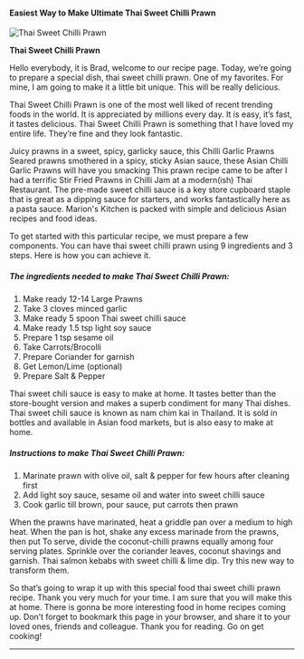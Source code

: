             

#### Easiest Way to Make Ultimate Thai Sweet Chilli Prawn

![Thai Sweet Chilli Prawn](https://img-global.cpcdn.com/recipes/1c26e9cce43186a1/751x532cq70/thai-sweet-chilli-prawn-recipe-main-photo.jpg)

**Thai Sweet Chilli Prawn**

Hello everybody, it is Brad, welcome to our recipe page. Today, we’re going to prepare a special dish, thai sweet chilli prawn. One of my favorites. For mine, I am going to make it a little bit unique. This will be really delicious.

Thai Sweet Chilli Prawn is one of the most well liked of recent trending foods in the world. It is appreciated by millions every day. It is easy, it’s fast, it tastes delicious. Thai Sweet Chilli Prawn is something that I have loved my entire life. They’re fine and they look fantastic.

Juicy prawns in a sweet, spicy, garlicky sauce, this Chilli Garlic Prawns Seared prawns smothered in a spicy, sticky Asian sauce, these Asian Chilli Garlic Prawns will have you smacking This prawn recipe came to be after I had a terrific Stir Fried Prawns in Chilli Jam at a modern(ish) Thai Restaurant. The pre-made sweet chilli sauce is a key store cupboard staple that is great as a dipping sauce for starters, and works fantastically here as a pasta sauce. Marion's Kitchen is packed with simple and delicious Asian recipes and food ideas.

To get started with this particular recipe, we must prepare a few components. You can have thai sweet chilli prawn using 9 ingredients and 3 steps. Here is how you can achieve it.

##### The ingredients needed to make Thai Sweet Chilli Prawn:

1.  Make ready 12-14 Large Prawns
2.  Take 3 cloves minced garlic
3.  Make ready 5 spoon Thai sweet chilli sauce
4.  Make ready 1.5 tsp light soy sauce
5.  Prepare 1 tsp sesame oil
6.  Take Carrots/Brocolli
7.  Prepare Coriander for garnish
8.  Get Lemon/Lime (optional)
9.  Prepare Salt & Pepper

Thai sweet chili sauce is easy to make at home. It tastes better than the store-bought version and makes a superb condiment for many Thai dishes. Thai sweet chili sauce is known as nam chim kai in Thailand. It is sold in bottles and available in Asian food markets, but is also easy to make at home.

##### Instructions to make Thai Sweet Chilli Prawn:

1.  Marinate prawn with olive oil, salt & pepper for few hours after cleaning first
2.  Add light soy sauce, sesame oil and water into sweet chilli sauce
3.  Cook garlic till brown, pour sauce, put carrots then prawn

When the prawns have marinated, heat a griddle pan over a medium to high heat. When the pan is hot, shake any excess marinade from the prawns, then put To serve, divide the coconut-chilli prawns equally among four serving plates. Sprinkle over the coriander leaves, coconut shavings and garnish. Thai salmon kebabs with sweet chilli & lime dip. Try this new way to transform them.

So that’s going to wrap it up with this special food thai sweet chilli prawn recipe. Thank you very much for your time. I am sure that you will make this at home. There is gonna be more interesting food in home recipes coming up. Don’t forget to bookmark this page in your browser, and share it to your loved ones, friends and colleague. Thank you for reading. Go on get cooking!

* * *
